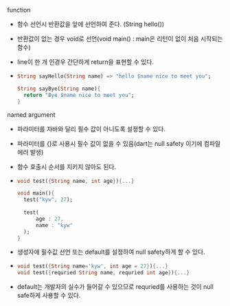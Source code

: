 function

- 함수 선언시 반환값을 앞에 선언하여 준다. (String hello())

- 반환값이 없는 경우 void로 선언(void main() : main은 리턴이 없이 처음 시작되는 함수)

- line이 한 개 인경우 간단하게 return을 표현할 수 있다.

- ```dart
  String sayHello(String name) => "hello $name nice to meet you";

  String sayBye(String name){
    return "Bye $name nice to meet you";
  }
  ```






named argument

- 파라미터를 자바와 달리 필수 값이 아니도록 설정할 수 있다.

- 파라미터를 {}로 사용시 필수 값이 없을 수 있음(dart는 null safety 이기에 컴파일 에러 발생)

- 함수 호출시 순서를 지키지 않아도 된다.

- ```dart
  void test({String name, int age}){...}

  void main(){
    test("kyw", 27);
    
    test(
    	age : 27,
     	name : "kyw"
    );
  }
  ```

- 생성자에 필수값 선언 또는 default를 설정하여 null safety하게 할 수 있다.

- ```dart
  void test({String name='kyw', int age = 27}){...}
  void test({requried String name, requried int age}){...}
  ```

- default는 개발자의 실수가 들어갈 수 있으므로 requried를 사용하는 것이 null safe하게 사용할 수 있다.